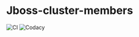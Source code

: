 # Jboss-cluster-members
![CI](https://travis-ci.org/vladimirmezera/jboss-cluster-members.svg?branch=master)
![Codacy]()

